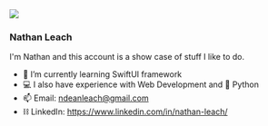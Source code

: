 <img align="center" src="(https://github.com/ndeanleach/ndeanleach/blob/921025c3fb52bcb0cd8635d7bbd9aa0174919688/Github%20Banner.svg" >

### Nathan Leach

I'm Nathan and this account is a show case of stuff I like to do. 

- 🌱 I’m currently learning SwiftUI framework
- 💻 I also have experience with Web Development and 🐍 Python
- 📫 Email: ndeanleach@gmail.com
- ⛓️ LinkedIn: https://www.linkedin.com/in/nathan-leach/

